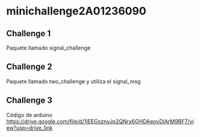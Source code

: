 # minichallenge2A01236090
## Challenge 1
Paquete llamado signal_challenge

## Challenge 2
Paquete llamado two_challenge y utiliza el signal_msg

## Challenge 3
Código de arduino
https://drive.google.com/file/d/1IEEGsznyJp2QNrx6GHDAeovDlArM9BF7/view?usp=drive_link

